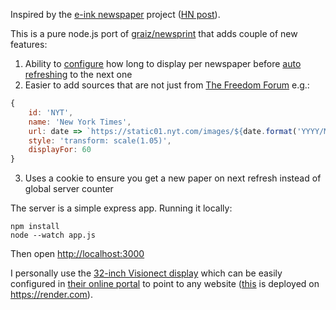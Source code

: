Inspired by the [e-ink newspaper](https://github.com/mmicire/nyt2png) project ([HN post](https://news.ycombinator.com/item?id=26611371)).

This is a pure node.js port of [graiz/newsprint](https://github.com/graiz/newsprint) that adds couple of new features:
1. Ability to [configure](https://github.com/pathikrit/newswall/blob/8ff36120521ab406fec4d214b3800c9f699b9f66/app.js#L21) how long to display per newspaper before [auto refreshing](https://en.wikipedia.org/wiki/Meta_refresh) to the next one
2. Easier to add sources that are not just from [The Freedom Forum](https://www.freedomforum.org/todaysfrontpages/) e.g.:
```js
{
    id: 'NYT',
    name: 'New York Times',
    url: date => `https://static01.nyt.com/images/${date.format('YYYY/MM/DD')}/nytfrontpage/scan.pdf`,
    style: 'transform: scale(1.05)',
    displayFor: 60
}
```
3. Uses a cookie to ensure you get a new paper on next refresh instead of global server counter

The server is a simple express app. Running it locally:
```shell
npm install
node --watch app.js
```
Then open <http://localhost:3000>

I personally use the [32-inch Visionect display](https://www.visionect.com/shop/place-play-32/ref/pathikrit/)
which can be easily configured in [their online portal](https://portal.getjoan.com/) to point to any website
([this](http://newswall.onrender.com) is deployed on <https://render.com>).
